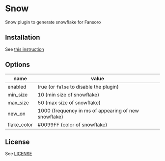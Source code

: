 # Snow
Snow plugin to generate snowflake for Fansoro

## Installation
See [this instruction](http://fansoro.org/documentation/plugins/plugins-installation)


## Options
| name  | value |
|---|---|
| enabled | true (or `false` to disable the plugin) |
| min_size | 10 (min size of snowflake) |
| max_size | 50 (max size of snowflake) |
| new_on | 1000 (frequency in ms of appearing of new snowflake) |
| flake_color | #0099FF (color of snowflake) |

## License
See [LICENSE](https://github.com/fansoro/fansoro-plugin-snow/blob/master/LICENSE)

